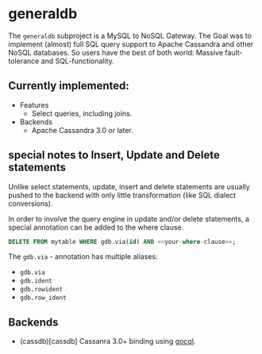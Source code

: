 # generaldb

The `generaldb` subproject is a MySQL to NoSQL Gateway.
The Goal was to implement (almost) full SQL query support to Apache Cassandra
and other NoSQL databases. So users have the best of both world:
Massive fault-tolerance and SQL-functionality.

## Currently implemented:

- Features
	- Select queries, including joins.
- Backends
	- Apache Cassandra 3.0 or later.

## special notes to Insert, Update and Delete statements

Unlike select statements, update, insert and delete statements are usually
pushed to the backend with only little transformation (like SQL dialect conversions).

In order to involve the query engine in update and/or delete statements, a special annotation
can be added to the where clause.

```sql
DELETE FROM mytable WHERE gdb.via(id) AND <<your-where-clause>>;
```

The `gdb.via` - annotation has multiple aliases:
- `gdb.via`
- `gdb.ident`
- `gdb.rowident`
- `gdb.row_ident`

## Backends

- (cassdb)[cassdb] Cassanra 3.0+ binding using [gocql](https://github.com/gocql/gocql).



